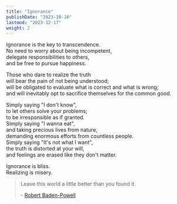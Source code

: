 ```yaml
---
title: "Ignorance"
publishDate: "2023-10-16"
lastmod: "2023-12-17"
weight: 2
---
```


Ignorance is the key to transcendence.<br/>
No need to worry about being incompetent,<br/>
delegate responsibilities to others,<br/>
and be free to pursue happiness.<br/>

Those who dare to realize the truth<br/>
will bear the pain of not being understood;<br/>
will be obligated to evaluate what is correct and what is wrong;<br/>
and will inevitably opt to sacrifice themselves for the common good.<br/>

Simply saying "I don't know",<br/>
to let others solve your problems;<br/>
to be irresponsible as if granted.<br/>
Simply saying "I wanna eat",<br/>
and taking precious lives from nature,<br/>
demanding enormous efforts from countless people.<br/>
Simply saying "It's not what I want",<br/>
the truth is distorted at your will,<br/>
and feelings are erased like they don't matter.<br/>

Ignorance is bliss.<br/>
Realizing is misery.<br/>

> Leave this world a little better than you found it.
>
> \- [Robert Baden-Powell](https://www.goodreads.com/quotes/8830618-leave-this-world-a-little-better-than-you-found-it)
